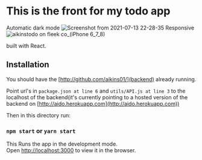 # This is the front for my todo app
Automatic dark mode
![Screenshot from 2021-07-13 22-28-35](https://user-images.githubusercontent.com/34272130/125533381-482677d6-105a-49cc-a4e9-f150fb37bcd7.png)
 Responsive
![aikinstodo on fleek co_(iPhone 6_7_8)](https://user-images.githubusercontent.com/34272130/125533525-a91c176d-2878-4629-8d30-0a5a47d3aaeb.png)


built with React.

## Installation

You should have the [http://github.com/aikins01/](backend) already running.

Point url's in `package.json at line 6` and `utils/API.js at line 3` to the localhost of the backend(it's currently pointing to a hosted version of the backend on [http://aido.herokuapp.com](http://aido.herokuapp.com))

Then in this directory run:

### `npm start` or `yarn start`

This Runs the app in the development mode.\
Open [http://localhost:3000](http://localhost:3000) to view it in the browser.


